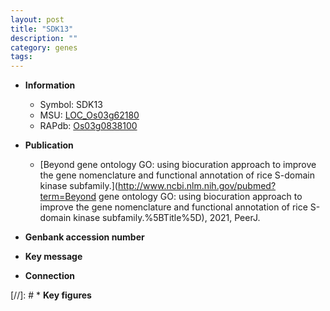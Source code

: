 ```yaml
---
layout: post
title: "SDK13"
description: ""
category: genes
tags: 
---
```


* **Information**  
    + Symbol: SDK13  
    + MSU: [LOC_Os03g62180](http://rice.uga.edu/cgi-bin/ORF_infopage.cgi?orf=LOC_Os03g62180)  
    + RAPdb: [Os03g0838100](http://rapdb.dna.affrc.go.jp/viewer/gbrowse_details/irgsp1?name=Os03g0838100)  

* **Publication**  
    + [Beyond gene ontology GO: using biocuration approach to improve the gene nomenclature and functional annotation of rice S-domain kinase subfamily.](http://www.ncbi.nlm.nih.gov/pubmed?term=Beyond gene ontology GO: using biocuration approach to improve the gene nomenclature and functional annotation of rice S-domain kinase subfamily.%5BTitle%5D), 2021, PeerJ.

* **Genbank accession number**  

* **Key message**  

* **Connection**  

[//]: # * **Key figures**  


